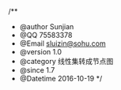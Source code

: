 /**
 * @author Sunjian
 * @QQ 75583378
 * @Email sluizin@sohu.com
 * @version 1.0
 * @category 线性集转成节点图
 * @since 1.7
 * @Datetime 2016-10-19
 */